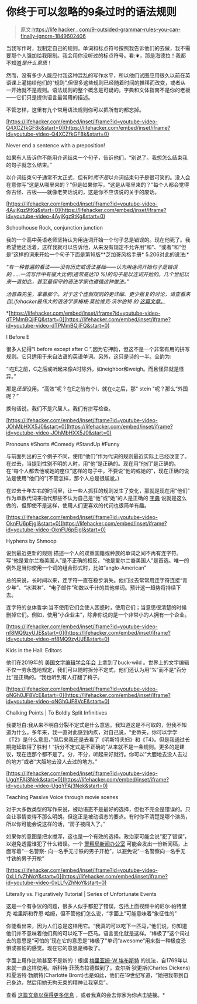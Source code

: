 # 你终于可以忽略的9条过时的语法规则

> 原文:[https://life hacker . com/9-outsided-grammar-rules-you-can-finally-ignore-1849602406](https://lifehacker.com/9-outdated-grammar-rules-you-can-finally-ignore-1849602406)

当我写作时，我制定自己的规则。单词和标点符号按照我告诉他们的去做，我不需要那个人强加给我限制。我会用你没听过的标点符号。看:❦，那是海德拉！我都不知道*是什么意思*！

然而，没有多少人能应付我这种混乱的写作水平，所以他们试图应用很久以前在英语课上灌输给他们的“规则”,但很多这些规则已经随着时间的推移而改变，或者从一开始就不是规则。语法规则的整个概念是可疑的。字典和文体指南不是你的老板——它们只是提供语言最常用的描述。

不管怎样，这里有九个常用语法规则你可以把所有的都忘掉。

 [https://lifehacker.com/embed/inset/iframe?id=youtube-video-Q4XCZfkGF8k&start=0](https://lifehacker.com/embed/inset/iframe?id=youtube-video-Q4XCZfkGF8k&start=0)

<figcaption class="sc-1ptbguh-0 hxeMec caption">Never end a sentence with a preposition!</figcaption> 

如果有人告诉你不能用介词结束一个句子，告诉他们，“别说了。我想怎么结束我的句子就怎么结束。”

以介词结束句子通常不太正式，但有时*而不是*以介词结束句子是很可笑的。没人会在意你写“这是从哪里来的？”但是如果你写，“这是从哪里来的？”每个人都会觉得你古怪、古板——就像老笑话说的，这是你不应该说的关于的废话。

 [https://lifehacker.com/embed/inset/iframe?id=youtube-video-4AyjKgz9tKg&start=0](https://lifehacker.com/embed/inset/iframe?id=youtube-video-4AyjKgz9tKg&start=0)

<figcaption class="sc-1ptbguh-0 hxeMec caption">Schoolhouse Rock, conjunction junction</figcaption> 

我的一个高中英语老师坚持认为用连词开始一个句子总是错误的。现在他死了。我希望他还活着，这样我就可以告诉他，从来没有规定不允许用“和”、“或者”和“但是”这样的词来开始一个句子下面是第16版**芝加哥风格手册* 5.206对此的说法:* 

*“有一种普遍的看法——没有历史或语法基础——认为用连词开始句子是错误的……一流写作中有很大比例(通常高达10 %)的句子是以连词开始的。几个世纪以来一直如此，甚至最保守的语法学家也遵循这种做法。”*

*汤普森先生，拿着那个。对于这个虚假规则的更详细、更少报复的讨论，请查看来自Lifehacker最伟大的语法学家梅根·莫拉维克·沃尔伯特 的 [这篇文章。](https://lifehacker.com/you-can-start-a-sentence-with-and-but-or-or-1832984839)*

 *[https://lifehacker.com/embed/inset/iframe?id=youtube-video-dTPMmBQjlFQ&start=0](https://lifehacker.com/embed/inset/iframe?id=youtube-video-dTPMmBQjlFQ&start=0)

<figcaption class="sc-1ptbguh-0 hxeMec caption">I Before E</figcaption> 

很多人记得“I before except after C ”,因为它押韵，但这不是一个非常有用的拼写规则。它只适用于来自法语的英语单词。另外，这只是诗的一半。全韵为:

“I在E之前，C之后或听起来像A时除外，如neighbor和weigh。而且怪异就是怪异。”

那是*还是*没用。“高效”呢？在E之前有个I，就在c之后，那" stein "呢？那么“外国呢？”

换句话说，我们不是穴居人。我们有拼写检查。

 [https://lifehacker.com/embed/inset/iframe?id=youtube-video-JOhMbHXX5J0&start=0](https://lifehacker.com/embed/inset/iframe?id=youtube-video-JOhMbHXX5J0&start=0)

<figcaption class="sc-1ptbguh-0 hxeMec caption">Pronouns #Shorts #Comedy #StandUp #Funny</figcaption> 

与前面列出的三个例子不同，使用“他们”作为代词的规则最近实际上已经改变了。在过去，当提到性别不明的人时，用“他”是正确的。现在用“他们”是正确的。在“每个人都去他或她的座位”这样的句子中，不要说“他的或她的”，现在正确的说法是使用“他们的”(不管怎样，那个人总是很尴尬。)

在过去十年左右的时间里，让一些人抓狂的规则发生了变化，那就是现在用“他们” 作为单数代词来指代那些不认为自己是“他”或“她”的人是正确的 [字典](https://www.merriam-webster.com/dictionary/they) 说就是这么做的，但即使不是这样，使用人们更喜欢的代词也很简单有趣。

 [https://lifehacker.com/embed/inset/iframe?id=youtube-video-OknFU6pEjgI&start=0](https://lifehacker.com/embed/inset/iframe?id=youtube-video-OknFU6pEjgI&start=0)

<figcaption class="sc-1ptbguh-0 hxeMec caption">Hyphens by Shmoop</figcaption> 

说到最近更新的规则:描述一个人的双重国籍或种族的单词之间不再有连字符。写“他是爱尔兰裔美国人”是不正确的相反，“他是爱尔兰裔美国人”是首选。唯一的例外是当你使用一个词的组合形式时，比如“anglo-American”

总的来说，长时间以来，连字符一直在稳步消失。他们过去常常用连字符连接“青少年”、“冰淇淋”、“电子邮件”和数以千计的其他单词。预计这一趋势将持续下去。

连字符的总体哲学:当不使用它们会使人困惑时，使用它们；当意思很清楚的时候删掉它们。例如，使用“小企业主”，除非你说的是一个非常小的人拥有一个企业。

 [https://lifehacker.com/embed/inset/iframe?id=youtube-video-nf8MQ9zyUJE&start=0](https://lifehacker.com/embed/inset/iframe?id=youtube-video-nf8MQ9zyUJE&start=0)

<figcaption class="sc-1ptbguh-0 hxeMec caption">Kids in the Hall: Editors</figcaption> 

他们在2019年的 [美国文字编辑学会年会](https://www.newyorker.com/culture/comma-queen/dropped-hyphens-split-infinitives-and-other-thrilling-developments-from-the-2019-american-copy-editors-society-conference) 上拿到了buck-wild 。世界上的文字编辑不仅一劳永逸地规定，我们可以随时拆分不定式，他们还认为用“%”而不是“百分比”是正确的。“我也听到有人打翻了椅子。

 [https://lifehacker.com/embed/inset/iframe?id=youtube-video-oNGh0JF8VcE&start=0](https://lifehacker.com/embed/inset/iframe?id=youtube-video-oNGh0JF8VcE&start=0)

<figcaption class="sc-1ptbguh-0 hxeMec caption">Chalking Points | To Boldly Split Infinitives</figcaption> 

我要坦白:我从来不明白分裂不定式是什么意思。我知道这是不可取的，但我不知道为什么。多年来，我一直对此感到内疚，对自己说，“史蒂夫，你可以学学《T2》是什么意思，”但后来我还是去看了《明斯特夫妇》和《T4》。但是我通过长期拖延取得了胜利！“拆分不定式是不正确的”从来就不是一条规则。更多的是建议，现在连那个都不是了。分，不分，听起来好就行。你可以“大胆地去没人去过的地方”或者“大胆地去没人去过的地方。”

 [https://lifehacker.com/embed/inset/iframe?id=youtube-video-UgqYFAj3Nek&start=0](https://lifehacker.com/embed/inset/iframe?id=youtube-video-UgqYFAj3Nek&start=0)

<figcaption class="sc-1ptbguh-0 hxeMec caption">Teaching Passive Voice through movie scenes</figcaption> 

对于大多数类型的写作来说，被动语态不是最好的选择，但也不完全是错误的。只会让事情变得不那么明朗。但这正是被动语态的要点。有时你不清楚是哪个演员，所以你可能会说这样的话，“房子被闯入了。”

如果你的意图是把水搅浑，这也是一个有效的选择。政治家可能会说“犯了错误”，以避免透露谁犯了什么错误。一个 [警察局新闻办公室](https://www.washingtonpost.com/news/the-watch/wp/2014/07/14/the-curious-grammar-of-police-shootings/) 可能会发出一份新闻稿，上面写着“一名警察- 向一名手无寸铁的男子开枪”，以避免说“一名警察向一名手无寸铁的男子开枪”

 [https://lifehacker.com/embed/inset/iframe?id=youtube-video-0xLLfvZhNoY&start=0](https://lifehacker.com/embed/inset/iframe?id=youtube-video-0xLLfvZhNoY&start=0)

<figcaption class="sc-1ptbguh-0 hxeMec caption">Literally vs. Figuratively Tutorial | Series of Unfortunate Events</figcaption> 

这是一个有争议的问题，很多人似乎都犯了错误，包括上面视频中的尼尔·帕特里克·哈里斯和乔恩·哈姆，但不管他们怎么说，“字面上”可能意味着“象征性的”

你能看出来，因为人们总是这样用它。“我真的可以吃下一匹马，”他们说，你知道他们并不意味着他们真的可以吃下一匹马。语言变化就是这样。“棒极了”这个词过去的意思是“可怕的”现在它的意思是“棒极了”单词“awesome”用来指一种极度恐惧或害怕的感觉。现在它的意思是棒极了。

字面上用作比喻甚至不是新的！根据 [梅里亚姆-W 埃布斯特](https://www.merriam-webster.com/words-at-play/misuse-of-literally#:~:text=These%20people%20comment%20on%20other,m%20figuratively%20about%20to%20hurl.) 的说法，自1769年以来就一直这样使用。斯科特·菲茨杰拉德做到了。查尔斯·狄更斯(Charles Dickens)和夏洛特·勃朗特(Charlotte Bront)也是如此，他们在19世纪写道，“她把我带到自己身边，然后用她无拘无束的精神让我窒息”。

查看 [这篇文章以获得更多信息](https://lifehacker.com/go-ahead-and-use-literally-figuratively-1797636385) ，或者我真的会去你家为你点击链接。*